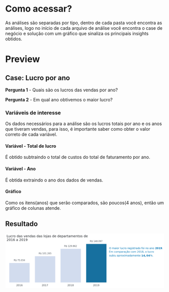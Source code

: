 # Como acessar?
As análises são separadas por tipo, dentro de cada pasta você encontra as análises, logo no início de cada arquivo de análise você encontra o case de negócio e solução com um gráfico que sinaliza os principais insights obtidos.

# Preview
## Case: Lucro por ano

**Pergunta 1** - Quais são os lucros das vendas por ano?

**Pergunta 2** - Em qual ano obtivemos o maior lucro?

### Variáveis de interesse
Os dados necessários para a análise são os lucros totais por ano e os anos que tiveram vendas, para isso, é importante saber como obter o valor correto de cada variável.

#### Variável - Total de lucro
É obtido subtraindo o total de custos do total de faturamento por ano.

#### Variável - Ano
É obtida extraindo o ano dos dados de vendas.

#### Gráfico
Como os itens(anos) que serão comparados, são poucos(4 anos), então um gráfico de colunas atende.

## Resultado
![Alt text](imagens/download.png)
